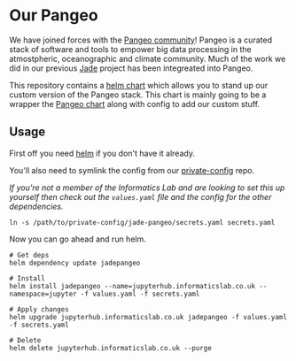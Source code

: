 # Our Pangeo

We have joined forces with the [Pangeo community](https://pangeo-data.github.io/)! Pangeo is a curated stack of software and tools to empower big data processing in the atmostpheric, oceanographic and climate community. Much of the work we did in our previous [Jade](https://github.com/informatics-lab?utf8=%E2%9C%93&q=jade&type=&language=) project has been integreated into Pangeo.

This repository contains a [helm chart](https://github.com/kubernetes/helm/blob/master/docs/charts.md) which allows you to stand up our custom version of the Pangeo stack. This chart is mainly going to be a wrapper the [Pangeo chart](https://zero-to-jupyterhub.readthedocs.io/en/latest/) along with config to add our custom stuff.

## Usage

First off you need [helm](https://github.com/kubernetes/helm) if you don't have it already.

You'll also need to symlink the config from our [private-config](https://github.com/met-office-lab/private-config) repo.

_If you're not a member of the Informatics Lab and are looking to set this up yourself then check out the `values.yaml` file and the config for the other dependencies._

```shell
ln -s /path/to/private-config/jade-pangeo/secrets.yaml secrets.yaml
```

Now you can go ahead and run helm.

```shell
# Get deps
helm dependency update jadepangeo

# Install
helm install jadepangeo --name=jupyterhub.informaticslab.co.uk --namespace=jupyter -f values.yaml -f secrets.yaml

# Apply changes
helm upgrade jupyterhub.informaticslab.co.uk jadepangeo -f values.yaml -f secrets.yaml

# Delete
helm delete jupyterhub.informaticslab.co.uk --purge
```
